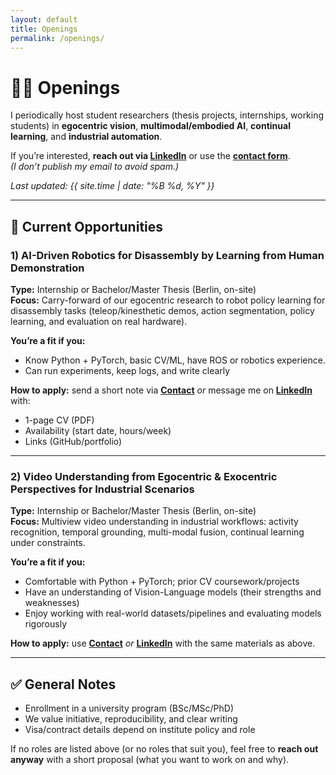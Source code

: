 ```yaml
---
layout: default
title: Openings
permalink: /openings/
---
```


# 🧑‍💻 Openings

I periodically host student researchers (thesis projects, internships, working students) in **egocentric vision**, **multimodal/embodied AI**, **continual learning**, and **industrial automation**.

If you’re interested, **reach out via [LinkedIn](https://www.linkedin.com/in/vivek9chavan/)** or use the **[contact form](/contact/)**.  
_(I don’t publish my email to avoid spam.)_

_Last updated: {{ site.time | date: "%B %d, %Y" }}_

---

## 📌 Current Opportunities

### 1) AI-Driven Robotics for Disassembly by Learning from Human Demonstration
**Type:** Internship or Bachelor/Master Thesis (Berlin, on-site)  
**Focus:** Carry-forward of our egocentric research to robot policy learning for disassembly tasks (teleop/kinesthetic demos, action segmentation, policy learning, and evaluation on real hardware).  

**You’re a fit if you:**  
- Know Python + PyTorch, basic CV/ML, have ROS or robotics experience. 
- Can run experiments, keep logs, and write clearly  

**How to apply:** send a short note via **[Contact](/contact/)** _or_ message me on **[LinkedIn](https://www.linkedin.com/in/vivek9chavan/)** with:  
- 1-page CV (PDF)  
- Availability (start date, hours/week)  
- Links (GitHub/portfolio)

---

### 2) Video Understanding from Egocentric & Exocentric Perspectives for Industrial Scenarios
**Type:** Internship or Bachelor/Master Thesis (Berlin, on-site)  
**Focus:** Multiview video understanding in industrial workflows: activity recognition, temporal grounding, multi-modal fusion, continual learning under constraints.  

**You’re a fit if you:**  
- Comfortable with Python + PyTorch; prior CV coursework/projects
- Have an understanding of Vision-Language models (their strengths and weaknesses)
- Enjoy working with real-world datasets/pipelines and evaluating models rigorously

**How to apply:** use **[Contact](/contact/)** _or_ **[LinkedIn](https://www.linkedin.com/in/vivek9chavan/)** with the same materials as above.

---

## ✅ General Notes
- Enrollment in a university program (BSc/MSc/PhD)  
- We value initiative, reproducibility, and clear writing  
- Visa/contract details depend on institute policy and role

If no roles are listed above (or no roles that suit you), feel free to **reach out anyway** with a short proposal (what you want to work on and why).
